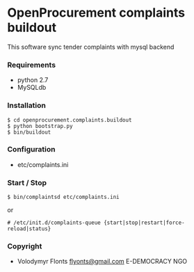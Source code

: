 OpenProcurement complaints buildout
===================================

This software sync tender complaints with mysql backend


### Requirements

- python 2.7
- MySQLdb


### Installation

    $ cd openprocurement.complaints.buildout
    $ python bootstrap.py
    $ bin/buildout


### Configuration

- etc/complaints.ini


### Start / Stop

    $ bin/complaintsd etc/complaints.ini 

or

    # /etc/init.d/complaints-queue {start|stop|restart|force-reload|status}

### Copyright

- Volodymyr Flonts <flyonts@gmail.com> E-DEMOCRACY NGO

